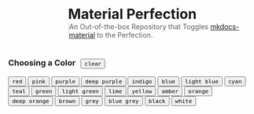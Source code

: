 <style>
  .container {
    display: flex;
    flex-wrap: wrap;
    width: 100%;
    height: auto;
    align-items: flex-start;
    justify-content: flex-start;
  }

  .combined span {
    height: auto;
    width: 5.7em;
    max-height: 100%;
    max-width: calc(30% - 3em);
    margin-right: 3em;
    object-fit: contain;
  }

  .content {
    flex: 1;
  }

  .combined h1,
  blockquote {
    margin: 0;
    padding: 0;
  }

  .mdx-switch button {
    cursor: pointer;
    transition: opacity 0.25s;
  }

  .mdx-switch button:focus,
  .mdx-switch button:hover {
    opacity: 0.75;
  }

  .mdx-switch button > code {
    background-color: var(--md-primary-fg-color);
    color: var(--md-primary-bg-color);
    display: block;
  }
</style>

<div class="container combined">
  <span class="colored" style="-webkit-mask-image: url('logo.png');">
	<img
      src="logo.png"
      alt="Material Perfection"
    />
   </span>
  <div class="content">
    <h1>Material Perfection</h1>
    <blockquote>
      An Out-of-the-box Repository that Toggles <a href="https://github.com/squidfunk/mkdocs-material">mkdocs-material</a> to the Perfection.
    </blockquote>
  </div>
</div>

<div class="mdx-switch">
  <h3>
    Choosing a Color
	&thinsp;
    <button data-md-color-primary="turquoise"><code>clear</code></button>
  </h3>
</div>

<div class="mdx-switch">
  <button data-md-color-primary="red"><code>red</code></button>
  <button data-md-color-primary="pink"><code>pink</code></button>
  <button data-md-color-primary="purple"><code>purple</code></button>
  <button data-md-color-primary="deep-purple"><code>deep purple</code></button>
  <button data-md-color-primary="indigo"><code>indigo</code></button>
  <button data-md-color-primary="blue"><code>blue</code></button>
  <button data-md-color-primary="light-blue"><code>light blue</code></button>
  <button data-md-color-primary="cyan"><code>cyan</code></button>
  <button data-md-color-primary="teal"><code>teal</code></button>
  <button data-md-color-primary="green"><code>green</code></button>
  <button data-md-color-primary="light-green"><code>light green</code></button>
  <button data-md-color-primary="lime"><code>lime</code></button>
  <button data-md-color-primary="yellow"><code>yellow</code></button>
  <button data-md-color-primary="amber"><code>amber</code></button>
  <button data-md-color-primary="orange"><code>orange</code></button>
  <button data-md-color-primary="deep-orange"><code>deep orange</code></button>
  <button data-md-color-primary="brown"><code>brown</code></button>
  <button data-md-color-primary="grey"><code>grey</code></button>
  <button data-md-color-primary="blue-grey"><code>blue grey</code></button>
  <button data-md-color-primary="black"><code>black</code></button>
  <button data-md-color-primary="white"><code>white</code></button>
</div>

<script>
  var buttons = document.querySelectorAll("button[data-md-color-primary]")
  buttons.forEach(function(button) {
    button.addEventListener("click", function() {
      var attr = this.getAttribute("data-md-color-primary")
      document.body.setAttribute("data-md-color-primary", attr)
    })
  })
</script>
